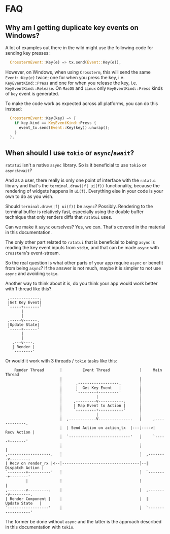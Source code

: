# FAQ

## Why am I getting duplicate key events on Windows?

A lot of examples out there in the wild might use the following code for sending key presses:

```rust
  CrosstermEvent::Key(e) => tx.send(Event::Key(e)),
```

However, on Windows, when using `Crossterm`, this will send the same `Event::Key(e)` twice; one for when you press the key, i.e. `KeyEventKind::Press` and one for when you release the key, i.e. `KeyEventKind::Release`.
On `MacOS` and `Linux` only `KeyEventKind::Press` kinds of `key` event is generated.

To make the code work as expected across all platforms, you can do this instead:

```rust
  CrosstermEvent::Key(key) => {
    if key.kind == KeyEventKind::Press {
      event_tx.send(Event::Key(key)).unwrap();
    }
  },
```

## When should I use `tokio` or `async`/`await`?

`ratatui` isn't a native `async` library.
So is it beneficial to use `tokio` or `async`/`await`?

And as a user, there really is only one point of interface with the `ratatui` library and that's the `terminal.draw(|f| ui(f))` functionality, because the rendering of widgets happens in `ui(f)`.
Everything else in your code is your own to do as you wish.

Should `terminal.draw(|f| ui(f))` be `async`?
Possibly.
Rendering to the terminal buffer is relatively fast, especially using the double buffer technique that only renders diffs that `ratatui` uses.

Can we make it `async` ourselves?
Yes, we can.
That's covered in the material in this documentation.

The only other part related to `ratatui` that is beneficial to being `async` is reading the key event inputs from `stdin`, and that can be made `async` with `crossterm`'s event-stream.

So the real question is what other parts of your app require `async` or benefit from being `async`?
If the answer is not much, maybe it is simpler to not use `async` and avoiding `tokio`.

Another way to think about it is, do you think your app would work better with 1 thread like this?

```svgbob
 ,-------------.
 |Get Key Event|
 `-----+-------'
       |
       |
 ,-----v------.
 |Update State|
 `-----+------'
       |
       |
   ,---v----.
   | Render |
   `--------'
```

Or would it work with 3 threads / `tokio` tasks like this:

```svgbob
    Render Thread       ┊         Event Thread             ┊     Main Thread
                        ┊                                  ┊
                        ┊      ,------------------.        ┊
                        ┊      |  Get Key Event   |        ┊
                        ┊      `--------+---------'        ┊
                        ┊               |                  ┊
                        ┊     ,---------v-----------.      ┊
                        ┊     | Map Event to Action |      ┊
                        ┊     `---------+-----------'      ┊
                        ┊               |                  ┊
                        ┊  ,------------V--------------.   ┊     ,-------------.
                        ┊  | Send Action on action_tx  |---┊---->| Recv Action |
                        ┊  `---------------------------'   ┊     `-----+-------'
                        ┊                                  ┊           |
,-------------------.   ┊                                  ┊  ,--------v--------.
| Recv on render_rx |<--┊----------------------------------┊--| Dispatch Action |
`--------+----------'   ┊                                  ┊  `--------+--------'
         |              ┊                                  ┊           |
,--------v---------.    ┊                                  ┊  ,--------v---------.
| Render Component |    ┊                                  ┊  |   Update State   |
`------------------'    ┊                                  ┊  `------------------'
```

The former be done without `async` and the latter is the approach described in this documentation with `tokio`.
